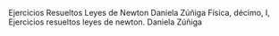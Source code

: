 Ejercicios Resueltos Leyes de Newton Daniela Zúñiga
Física, décimo, I, Ejercicios resueltos leyes de newton. Daniela Zúñiga
